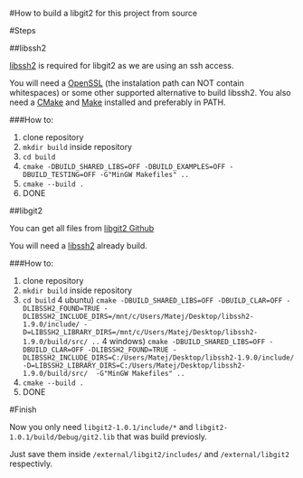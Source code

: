 #How to build a libgit2 for this project from source

#Steps

##libssh2

[libssh2](https://github.com/libssh2/libssh2) is required for libgit2 as we are using an ssh access.

You will need a [OpenSSL](https://slproweb.com/products/Win32OpenSSL.html) (the instalation path can NOT contain whitespaces) or some other supported alternative to build libssh2. You also need a [CMake](https://cmake.org/) and [Make](http://gnuwin32.sourceforge.net/packages/make.htm) installed and preferably in PATH.

###How to:

1) clone repository
2) `mkdir build` inside repository
3) `cd build`
4) `cmake -DBUILD_SHARED_LIBS=OFF -DBUILD_EXAMPLES=OFF -DBUILD_TESTING=OFF -G"MinGW Makefiles" ..`
5) `cmake --build .`
6) DONE

##libgit2

You can get all files from [libgit2 Github](https://github.com/libgit2/libgit2)

You will need a [libssh2](##libssh2) already build.

###How to:

1) clone repository
2) `mkdir build` inside repository
3) `cd build`
4 ubuntu) `cmake -DBUILD_SHARED_LIBS=OFF -DBUILD_CLAR=OFF -DLIBSSH2_FOUND=TRUE -DLIBSSH2_INCLUDE_DIRS=/mnt/c/Users/Matej/Desktop/libssh2-1.9.0/include/ -D=LIBSSH2_LIBRARY_DIRS=/mnt/c/Users/Matej/Desktop/libssh2-1.9.0/build/src/ ..`
4 windows) `cmake -DBUILD_SHARED_LIBS=OFF -DBUILD_CLAR=OFF -DLIBSSH2_FOUND=TRUE -DLIBSSH2_INCLUDE_DIRS=C:/Users/Matej/Desktop/libssh2-1.9.0/include/ -D=LIBSSH2_LIBRARY_DIRS=C:/Users/Matej/Desktop/libssh2-1.9.0/build/src/  -G"MinGW Makefiles" ..`
5) `cmake --build .`
6) DONE

#Finish

Now you only need `libgit2-1.0.1/include/*` and `libgit2-1.0.1/build/Debug/git2.lib` that was build previosly.

Just save them inside `/external/libgit2/includes/` and `/external/libgit2` respectivly.